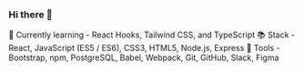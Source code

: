 ### Hi there 👋

🔬 Currently learning - React Hooks, Tailwind CSS, and TypeScript
📚 Stack - React, JavaScript (ES5 / ES6), CSS3, HTML5, Node.js, Express
🔧 Tools - Bootstrap, npm, PostgreSQL, Babel, Webpack, Git, GitHub, Slack, Figma

<!--
**adrianm-arias/adrianm-arias** is a ✨ _special_ ✨ repository because its `README.md` (this file) appears on your GitHub profile.
### 🐘 Database Tasks

👋 About Me
I'm Nick and I am a Software Engineer. Taking the leap into web development was the best decision of my life and I can't wait to learn more! Take a look around and feel free to reach out.



Here are some ideas to get you started:

- 🔭 I’m currently working on ...
- 🌱 I’m currently learning ...
- 👯 I’m looking to collaborate on ...
- 🤔 I’m looking for help with ...
- 💬 Ask me about ...
- 📫 How to reach me: ...
- 😄 Pronouns: ...
- ⚡ Fun fact: ...
-->
